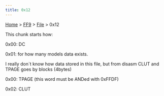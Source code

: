 ```yaml
---
title: 0x12
---
```


[Home](/ff7-flat-wiki/Main%20Page.md) > [FF9](/ff7-flat-wiki/FF9.md) > [File](/ff7-flat-wiki/FF9/File.md) > 0x12

This chunk starts how:

0x00: DC

0x01: for how many models data exists.

I really don\`t know how data stored in this file, but from disasm CLUT
and TPAGE goes by blocks (4bytes)

0x00: TPAGE (this word must be ANDed with 0xFFDF)

0x02: CLUT
